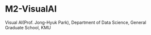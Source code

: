 # M2-VisualAI
Visual AI(Prof. Jong-Hyuk Park), Department of Data Science, General Graduate School, KMU
